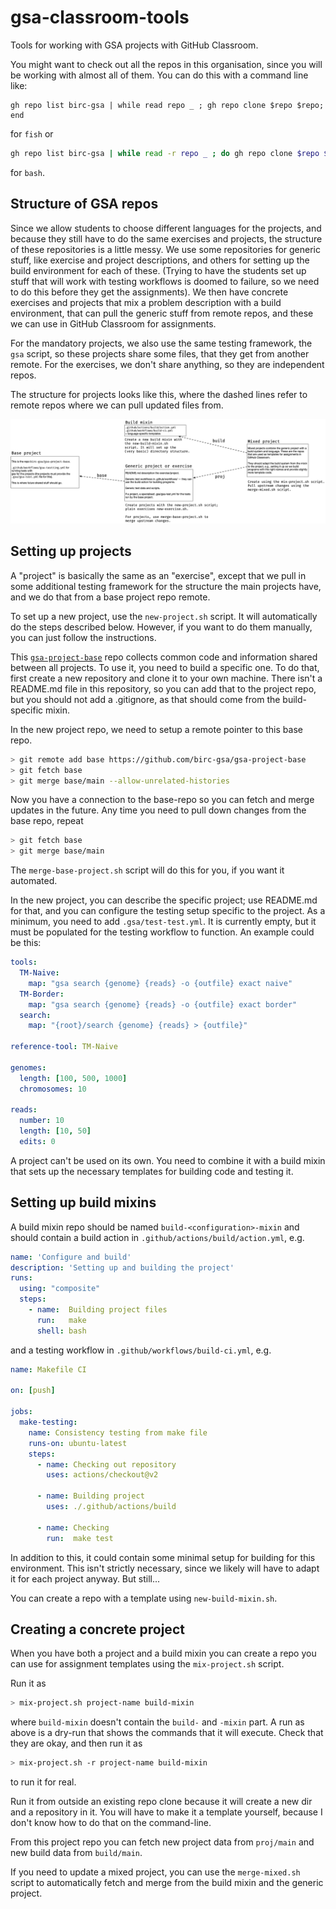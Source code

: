 # gsa-classroom-tools

Tools for working with GSA projects with GitHub Classroom.

You might want to check out all the repos in this organisation, since you will be working with almost all of them. You can do this with a command line like:

```fish
gh repo list birc-gsa | while read repo _ ; gh repo clone $repo $repo; end
```

for `fish` or 

```bash
gh repo list birc-gsa | while read -r repo _ ; do gh repo clone $repo $repo; done
```

for `bash`.



## Structure of GSA repos

Since we allow students to choose different languages for the projects, and because they still have to do the same exercises and projects, the structure of these repositories is a little messy. We use some repositories for generic stuff, like exercise and project descriptions, and others for setting up the build environment for each of these. (Trying to have the students set up stuff that will work with testing workflows is doomed to failure, so we need to do this before they get the assignments). We then have concrete exercises and projects that mix a problem description with a build environment, that can pull the generic stuff from remote repos, and these we can use in GitHub Classroom for assignments.

For the mandatory projects, we also use the same testing framework, the `gsa` script, so these projects share some files, that they get from another remote. For the exercises, we don't share anything, so they are independent repos.

The structure for projects looks like this, where the dashed lines refer to remote repos where we can pull updated files from.

![Structure of project/exercises repos.](img/gsa-classroom.png)



## Setting up projects

A "project" is basically the same as an "exercise", except that we pull in some additional testing framework for the structure the main projects have, and we do that from a base project repo remote.

To set up a new project, use the `new-project.sh` script. It will automatically do the steps described below. However, if you want to do them manually, you can just follow the instructions.

This [`gsa-project-base`](https://github.com/birc-gsa/gsa-project-base) repo collects common code and information shared between all projects. To use it, you need to build a specific one. To do that, first create a new repository and clone it to your own machine. There isn't a README.md file in this repository, so you can add that to the project repo, but you should not add a .gitignore, as that should come from the build-specific mixin.

In the new project repo, we need to setup a remote pointer to this base repo.

```sh
> git remote add base https://github.com/birc-gsa/gsa-project-base
> git fetch base
> git merge base/main --allow-unrelated-histories
```

Now you have a connection to the base-repo so you can fetch and merge updates in the future. Any time you need to pull down changes from the base repo, repeat

```sh
> git fetch base
> git merge base/main
```

The `merge-base-project.sh` script will do this for you, if you want it automated.

In the new project, you can describe the specific project; use README.md for that, and you can configure the testing setup specific to the project. As a minimum, you need to add `.gsa/test-test.yml`. It is currently empty, but it must be populated for the testing workflow to function. An example could be this:

```yaml
tools:
  TM-Naive:
    map: "gsa search {genome} {reads} -o {outfile} exact naive"
  TM-Border:
    map: "gsa search {genome} {reads} -o {outfile} exact border"
  search:
    map: "{root}/search {genome} {reads} > {outfile}"
  
reference-tool: TM-Naive

genomes:
  length: [100, 500, 1000]
  chromosomes: 10

reads:
  number: 10
  length: [10, 50]
  edits: 0
```

A project can't be used on its own. You need to combine it with a build mixin that sets up the necessary templates for building code and testing it.

## Setting up build mixins

A build mixin repo should be named `build-<configuration>-mixin` and should contain a build action in `.github/actions/build/action.yml`, e.g.

```yaml
name: 'Configure and build'
description: 'Setting up and building the project'
runs:
  using: "composite"
  steps:
    - name:  Building project files
      run:   make
      shell: bash
```

and a testing workflow in `.github/workflows/build-ci.yml`, e.g.

```yaml
name: Makefile CI

on: [push]

jobs:
  make-testing:
    name: Consistency testing from make file
    runs-on: ubuntu-latest
    steps:
      - name: Checking out repository
        uses: actions/checkout@v2

      - name: Building project
        uses: ./.github/actions/build

      - name: Checking
        run:  make test
```

In addition to this, it could contain some minimal setup for building for this environment. This isn't strictly necessary, since we likely will have to adapt it for each project anyway. But still...

You can create a repo with a template using `new-build-mixin.sh`.


## Creating a concrete project

When you have both a project and a build mixin you can create a repo you can use for assignment templates using the `mix-project.sh` script.

Run it as

```sh
> mix-project.sh project-name build-mixin
```

where `build-mixin` doesn't contain the `build-` and `-mixin` part. A run as above is a dry-run that shows the commands that it will execute. Check that they are okay, and then run it as

```sh
> mix-project.sh -r project-name build-mixin
```

to run it for real.

Run it from outside an existing repo clone because it will create a new dir and a repository in it. You will have to make it a template yourself, because I don't know how to do that on the command-line.

From this project repo you can fetch new project data from `proj/main` and new build data from `build/main`.

If you need to update a mixed project, you can use the `merge-mixed.sh` script to automatically fetch and merge from the build mixin and the generic project.
